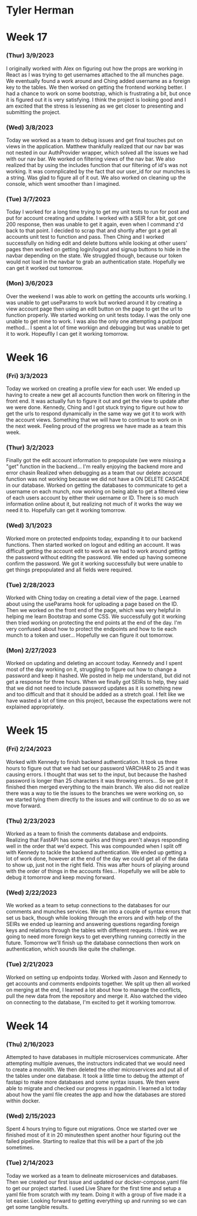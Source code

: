 # Tyler Herman

# Week 17

### (Thur) 3/9/2023

I originally worked with Alex on figuring out how the props are working in React
as I was trying to get usernames attached to the all munches page. We eventually
found a work around and Ching added username as a foreign key to the tables. We
then worked on getting the frontend working better. I had a chance to work on
some bootstrap, which is frustrating a bit, but once it is figured out it is very
satisfying. I think the project is looking good and I am excited that the stress
is lessening as we get closer to presenting and submitting the project.

### (Wed) 3/8/2023

Today we worked as a team to debug issues and get final touches put on views
in the application. Matthew thankfully realized that our nav bar was not nested
in our AuthProvider wrapper, which solved all the issues we had with our nav
bar. We worked on filtering views of the nav bar. We also realized that by using
the includes function that our filtering of id's was not working. It was
comnplicated by the fact that our user_id for our munches is a string. Was glad
to figure all of it out. We also worked on cleaning up the console, which went
smoother than I imagined.

### (Tue) 3/7/2023

Today I worked for a long time trying to get my unit tests to run for post and put
for account creating and update. I worked with a SEIR for a bit, got one 200
response, then was unable to get it again, even when I command z'd back to that
point. I decided to scrap that and shortly after got a get all accounts unit
test to function and pass. Then Ching and I worked successfully on hiding edit
and delete buttons while looking at other users' pages then worked on getting
login/logout and signup buttons to hide in the navbar depending on the state.
We struggled though, because our token would not load in the navbar to grab
an authentication state. Hopefully we can get it worked out tomorrow.

### (Mon) 3/6/2023

Over the weekend I was able to work on getting the accounts urls working. I was
unable to get useParams to work but worked around it by creating a view account
page then using an edit button on the page to get the url to function properly.
We started working on unit tests today. I was the only one unable to get mine to
work. I was also the only one attempting a put/post method... I spent a lot of
time workign and debugging but was unable to get it to work. Hopeuflly I can
get it working tomorrow.

# Week 16

### (Fri) 3/3/2023

Today we worked on creating a profile view for each user. We ended up having
to create a new get all accounts function then work on filtering in the front
end. It was actually fun to figure it out and get the view to update after we
were done. Kennedy, Ching and I got stuck trying to figure out how to get
the urls to respond dynamically in the same way we got it to work with the
account views. Something that we will have to continue to work on in the next
week. Feeling proud of the progress we have made as a team this week.

### (Thur) 3/2/2023

Finally got the edit account information to prepopulate (we were missing a "get"
function in the backend... I'm really enjoying the backend more and error chasin
Realized when debugging as a team that our delete account function was not working
because we did not have a ON DELETE CASCADE in our database. Worked on getting
the databases to communicate to get a username on each munch, now working on being
able to get a filtered view of each users account by either their username or ID.
There is so much information online about it, but realizing not much of it works
the way we need it to. Hopefully can get it working tomorrow.

### (Wed) 3/1/2023

Worked more on protected endpoints today, expanding it to our backend functions.
Then started worked on logout and editing an account. It was difficult getting
the account edit to work as we had to work around getting the password without
editing the password. We ended up having someone confirm the password. We
got it working successfully but were unable to get things prepopulated and all
fields were required.

### (Tue) 2/28/2023

Worked with Ching today on creating a detail view of the page. Learned about
using the useParams hook for uploading a page based on the ID. Then we worked
on the front end of the page, which was very helpful in helping me learn
Bootstrap and some CSS. We successfully got it working then tried working on
protecting the end points at the end of the day. I'm very confused about how to
protect the endpoints and how to tie each munch to a token and user... Hopefully
we can figure it out tomorrow.

### (Mon) 2/27/2023

Worked on updating and deleting an account today. Kennedy and I spent most of
the day working on it, struggling to figure out how to change a password and
keep it hashed. We posted in help me understand, but did not get a response for
three hours. When we finally got SEIRs to help, they said that we did not need
to include password updates as it is something new and too difficult and that it
should be added as a stretch goal. I felt like we have wasted a lot of time on
this project, because the expectations were not explained appropriately.

# Week 15

### (Fri) 2/24/2023

Worked with Kennedy to finish backend authentication. It took us three hours
to figure out that we had set our password VARCHAR to 25 and it was causing errors.
I thought that was set to the input, but because the hashed password is longer
than 25 characters it was throwing errors... So we got it finished then merged
everything to the main branch. We also did not realize there was a way to tie
the issues to the branches we were working on, so we started tying them directly
to the issues and will continue to do so as we move forward.

### (Thu) 2/23/2023

Worked as a team to finish the comments database and endpoints. Realizing that
FastAPI has some quirks and things aren't always responding well in the order
that we'd expect. This was compounded when I split off with Kennedy to tackle
the backend authentication. We ended up getting a lot of work done, however at
the end of the day we could get all of the data to show up, just not in the right
field. This was after hours of playing around with the order of things in the
accounts files... Hopefully we will be able to debug it tomorrow and keep moving
forward.

### (Wed) 2/22/2023

We worked as a team to setup connections to the databases for our comments
and munches services. We ran into a couple of syntax errors that set us back,
though while looking through the errors and with help of the SEIRs we ended up
learning and answering questions regarding foreign keys and relations through
the tables with different requests. I think we are going to need more foreign
keys to get everything running correctly in the future. Tomorrow we'll finish up
the database connections then work on authentication, which sounds like quite the
challenge.

### (Tue) 2/21/2023

Worked on setting up endpoints today. Worked with Jason and Kennedy to get
accounts and comments endpoints together. We split up then all worked on
merging at the end, I learned a lot about how to manage the conflicts, pull
the new data from the repository and merge it. Also watched the video on
connecting to the database, I'm excited to get it working tomorrow.

# Week 14

### (Thu) 2/16/2023

Attempted to have databases in multiple microservices communicate. After
attempting multiple avenues, the instructors indicated that we would need to
create a monolith. We then deleted the other microservices and put all of the
tables under one database. It took a little time to debug the attempt of fastapi
to make more databases and some syntax issues. We then were able to migrate and
checked our progress in pgadmin. I learned a lot today about how the yaml file
creates the app and how the databases are stored within docker.

### (Wed) 2/15/2023

Spent 4 hours trying to figure out migrations. Once we started over we
finished most of it in 20 minutesthen spent another hour figuring out the failed
pipeline. Starting to realize that this will be a part of the job sometimes.

### (Tue) 2/14/2023

Today we worked as a team to delineate microservices and databases. Then we created our first issue and updated our docker-compose.yaml file to get our project started. I used Live Share for the first time and setup a yaml file from scratch with my team. Doing it with a group of five made it a lot easier. Looking forward to getting everything up and running so we can get some tangible results.
